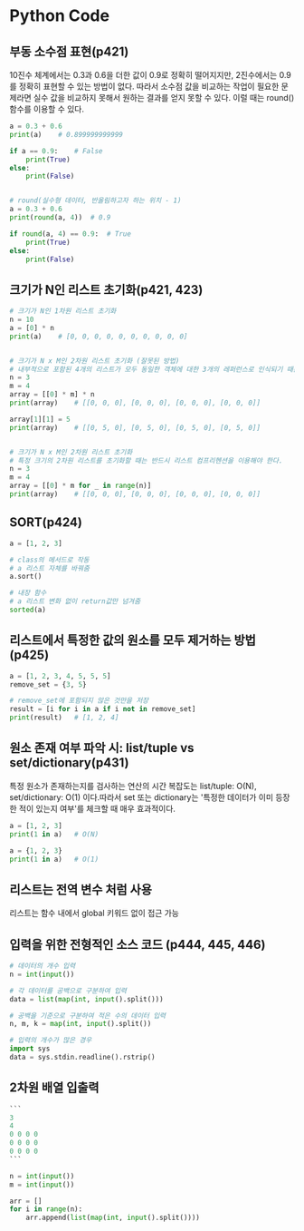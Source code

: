 # Python Code

## 부동 소수점 표현(p421)

10진수 체계에서는 0.3과 0.6을 더한 값이 0.9로 정확히 떨어지지만, 2진수에서는 0.9를 정확히 표현할 수 있는 방법이 없다. 따라서 소수점 값을 비교하는 작업이 필요한 문제라면 실수 값을 비교하지 못해서 원하는 결과를 얻지 못할 수 있다. 이럴 때는 round() 함수를 이용할 수 있다.

```python
a = 0.3 + 0.6
print(a)	# 0.899999999999

if a == 0.9:	# False
	print(True)
else:
	print(False)


# round(실수형 데이터, 반올림하고자 하는 위치 - 1)
a = 0.3 + 0.6
print(round(a, 4))	# 0.9

if round(a, 4) == 0.9:	# True
    print(True)
else:
    print(False)
```



## 크기가 N인 리스트 초기화(p421, 423)

```python
# 크기가 N인 1차원 리스트 초기화
n = 10
a = [0] * n
print(a)	# [0, 0, 0, 0, 0, 0, 0, 0, 0, 0]


# 크기가 N x M인 2차원 리스트 초기화 (잘못된 방법)
# 내부적으로 포함된 4개의 리스트가 모두 동일한 객체에 대한 3개의 레퍼런스로 인식되기 때문이다.
n = 3
m = 4
array = [[0] * m] * n
print(array)	# [[0, 0, 0], [0, 0, 0], [0, 0, 0], [0, 0, 0]]

array[1][1] = 5
print(array)	# [[0, 5, 0], [0, 5, 0], [0, 5, 0], [0, 5, 0]]


# 크기가 N x M인 2차원 리스트 초기화
# 특정 크기의 2차원 리스트를 초기화할 때는 반드시 리스트 컴프리헨션을 이용해야 한다.
n = 3
m = 4
array = [[0] * m for _ in range(n)]
print(array)	# [[0, 0, 0], [0, 0, 0], [0, 0, 0], [0, 0, 0]]
```



## SORT(p424)

```python
a = [1, 2, 3]

# class의 메서드로 작동
# a 리스트 자체를 바꿔줌
a.sort()

# 내장 함수
# a 리스트 변화 없이 return값만 넘겨줌
sorted(a)
```



## 리스트에서 특정한 값의 원소를 모두 제거하는 방법(p425)

```python
a = [1, 2, 3, 4, 5, 5, 5]
remove_set = {3, 5}

# remove_set에 포함되지 않은 것만을 저장
result = [i for i in a if i not in remove_set]
print(result)	# [1, 2, 4]
```



## 원소 존재 여부 파악 시: list/tuple vs set/dictionary(p431)

특정 원소가 존재하는지를 검사하는 연산의 시간 복잡도는 list/tuple: O(N), set/dictionary: O(1) 이다.따라서 set 또는 dictionary는 '특정한 데이터가 이미 등장한 적이 있는지 여부'를 체크할 때 매우 효과적이다.

```python
a = [1, 2, 3]
print(1 in a)	# O(N)

a = {1, 2, 3}
print(1 in a)	# O(1)
```



## 리스트는 전역 변수 처럼 사용

리스트는 함수 내에서 global 키워드 없이 접근 가능



## 입력을 위한 전형적인 소스 코드 (p444, 445, 446)

```python
# 데이터의 개수 입력
n = int(input())

# 각 데이터를 공백으로 구분하여 입력
data = list(map(int, input().split()))

# 공백을 기준으로 구분하여 적은 수의 데이터 입력
n, m, k = map(int, input().split())

# 입력의 개수가 많은 경우
import sys
data = sys.stdin.readline().rstrip()
```



## 2차원 배열 입출력

````python
```
3
4
0 0 0 0
0 0 0 0
0 0 0 0
```

n = int(input())
m = int(input())

arr = []
for i in range(n):
    arr.append(list(map(int, input().split())))
````

